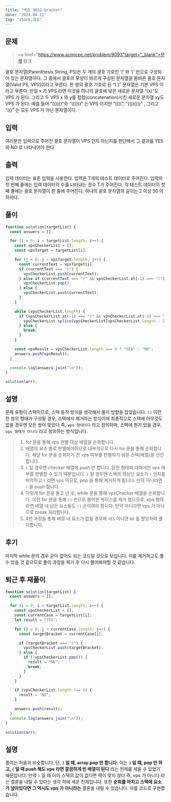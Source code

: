 ```yaml
---
title: "백준 9012-bracket"
date: "2024-04-11"
tag: "stack,괄호"
---
```


## 문제

> <a href="https://www.acmicpc.net/problem/9093"target="_blank">문제 링크</a>

괄호 문자열(Parenthesis String, PS)은 두 개의 괄호 기호인 ‘(’ 와 ‘)’ 만으로 구성되어 있는 문자열이다. 그 중에서 괄호의 모양이 바르게 구성된 문자열을 올바른 괄호 문자열(Valid PS, VPS)이라고 부른다. 한 쌍의 괄호 기호로 된 “( )” 문자열은 기본 VPS 이라고 부른다. 만일 x 가 VPS 라면 이것을 하나의 괄호에 넣은 새로운 문자열 “(x)”도 VPS 가 된다. 그리고 두 VPS x 와 y를 접합(concatenation)시킨 새로운 문자열 xy도 VPS 가 된다. 예를 들어 “(())()”와 “((()))” 는 VPS 이지만 “(()(”, “(())()))” , 그리고 “(()” 는 모두 VPS 가 아닌 문자열이다.

## 입력

여러분은 입력으로 주어진 괄호 문자열이 VPS 인지 아닌지를 판단해서 그 결과를 YES 와 NO 로 나타내어야 한다.

## 출력

입력 데이터는 표준 입력을 사용한다. 입력은 T개의 테스트 데이터로 주어진다. 입력의 첫 번째 줄에는 입력 데이터의 수를 나타내는 정수 T가 주어진다. 각 테스트 데이터의 첫째 줄에는 괄호 문자열이 한 줄에 주어진다. 하나의 괄호 문자열의 길이는 2 이상 50 이하이다.

## 풀이

```ts
function solution(targetList) {
  const answers = [];

  for (i = 0; i < targetList.length; i++) {
    const vpsCheckerList = [];
    const vpsTarget = targetList[i];

    for (j = 0; j < vpsTarget.length; j++) {
      const currentText = vpsTarget[j];
      if (currentText === "(") {
        vpsCheckerList.push(currentText);
      } else if (currentText === ")" && vpsCheckerList.at(-1) === "(") {
        vpsCheckerList.pop();
      } else {
        vpsCheckerList.push(currentText);
      }
    }

    while (vpsCheckerList.length) {
      if (vpsCheckerList.at(-1) === ")" && vpsCheckerList.at(-2) === "(") {
        vpsCheckerList.splice(vpsCheckerList[vpsCheckerList.length - 2], 2);
      } else {
        break;
      }
    }

    const vpsResult = vpsCheckerList.length === 0 ? "YES" : "NO";
    answers.push(vpsResult);
  }

  console.log(answers.join("\n"));
}

solution(arr);
```

## 설명

문제 유형이 스택이므로, 스택 동작 방식을 생각해서 풀이 방향을 잡았습니다. `()` 이런 한 쌍의 형태가 구성될 경우, 스택에서 제거하는 방식이며 최종적으로 스택에 아무것도 없을 경우엔 모든 쌍이 맞았다 즉, `vps 형태이다` 라고 정의하며, 스택에 뭔가 있을 경우, `vps 형태가 아니다` 라고 정의하는 방식입니다.

> 1. for 문을 통해 vps 판별 대상 배열을 순회합니다.
> 2. 배열의 요소 별로 판별해야하므로 내부적으로 다시 for 문을 통해 순회합니다. 해당 for 문을 순회하기 전 vps 여부를 판별하기 위한 스택(배열)을 선언합니다.
> 3. `(` 일 경우엔 checker 배열에 push 만 합니다. 닫힌 형태에 대해서만 vps 여부를 판별할 수 있기 때문입니다. `)` 일 경우엔 스택의 최상단 요소가 `(` 인지를 파악하고 `(` 라면 vps 이므로, pop 을 통해 제거하게 됩니다. 만약 아니라면 `)` 을 push 합니다.
> 4. 이렇게 for 문을 돌고 난 후, while 문을 통해 vpsChecker 배열을 순회합니다. 이전 for 문을 통해 `()` 순으로 들어온 케이스를 제거 했으므로, vps 형태라면 배열 내 남은 요소들도 `()` 순이여야 합니다. 만약 아니라면 vps 가 아니므로 break 처리합니다.
> 5. 4번 과정을 통해 배열 내 요소가 없을 경우에 `YES` 아니면 `NO` 를 할당하여 풀이합니다.

## 후기

마지막 while 문의 경우 굳이 없어도 되는 코드일 것으로 보입니다. 이를 제거하고도 풀 수 있을 것 같으므로 풀이 과정을 복기 후 다시 풀어봐야할 것 같습니다.

## 퇴근 후 재풀이

```ts
function solution(targetList) {
  const answers = [];

  for (i = 0; i < targetList.length; i++) {
    const vpsCheckerList = [];
    const currentCase = targetList[i];
    let result = "YES";

    for (j = 0; j < currentCase.length; j++) {
      const targetBracket = currentCase[j];

      if (targetBracket === "(") {
        vpsCheckerList.push(targetBracket);
      } else {
        if (!vpsCheckerList.pop()) {
          result = "NO";
          break;
        }
      }
    }

    if (vpsCheckerList.length !== 0) {
      result = "NO";
    }

    answers.push(result);
  }
  console.log(answers.join("\n"));
}

solution(arr);
```

## 설명

풀이는 처음과 비슷합니다. 단, **`)` 일 때, array.pop 만 합니다.** 이는 **`)` 일 때, pop 만 하고, `(` 일 때 push 해도 vps 라면 깔끔하게 빈 배열이 된다** 라는 전제를 세울 수 있었기 때문입니다. 만약 `)` 일 때 이미 스택의 값이 없다면 짝이 맞지 않다 즉, vps 가 아니다 라는 결론을 내릴 수 있다는 생각 하에 세운 전제입니다. 또한 **순회를 마치고 스택에 요소가 남아있다면 그 역시도 vps 가 아니라는** 결론을 내릴 수 있습니다. 이를 코드로 구현했습니다.
